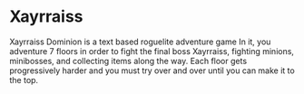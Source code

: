 # Xayrraiss
Xayrraiss Dominion is a text based roguelite adventure game
In it, you adventure 7 floors in order to fight the final boss Xayrraiss, fighting minions, minibosses, and collecting items along the way.
Each floor gets progressively harder and you must try over and over until you can make it to the top.

